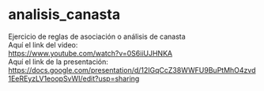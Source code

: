 # analisis_canasta
Ejercicio de reglas de asociación o análisis de canasta <br>
Aquí el link del video:<br> https://www.youtube.com/watch?v=0S6iiUJHNKA <br> 
Aquí el link de la presentación:<br> https://docs.google.com/presentation/d/12IGqCcZ38WWFU9BuPtMhO4zvd1EeREyzLV1eoopSvWI/edit?usp=sharing <br> 
